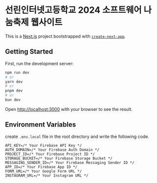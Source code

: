 # 선린인터넷고등학교 2024 소프트웨어 나눔축제 웹사이트

This is a [Next.js](https://nextjs.org) project bootstrapped with [`create-next-app`](https://nextjs.org/docs/app/api-reference/cli/create-next-app).


## Getting Started

First, run the development server:

```bash
npm run dev
# or
yarn dev
# or
pnpm dev
# or
bun dev
```

Open [http://localhost:3000](http://localhost:3000) with your browser to see the result.

## Environment Variables
create `.env.local` file in the root directory and write the following code.
```
API_KEY=/* Your Firebase API Key */
AUTH_DOMAIN=/* Your Firebase Auth Domain */
PROJECT_ID=/* Your Firebase Project ID */
STORAGE_BUCKET=/* Your Firebase Storage Bucket */
MESSAGING_SENDER_ID=/* Your Firebase Messaging Sender ID */
APP_ID=/* Your Firebase App ID */
FORM_URL=/* Your Google Form URL */
INSTAGRAM_URL=/* Your Instagram URL */
```
